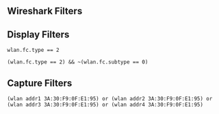 ## Wireshark Filters

## Display Filters 

`wlan.fc.type == 2`

`(wlan.fc.type == 2) && ~(wlan.fc.subtype == 0)`

## Capture Filters

`(wlan addr1 3A:30:F9:0F:E1:95) or (wlan addr2 3A:30:F9:0F:E1:95) or (wlan addr3 3A:30:F9:0F:E1:95) or (wlan addr4 3A:30:F9:0F:E1:95)`